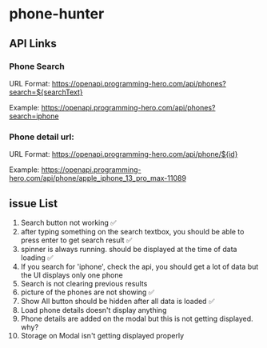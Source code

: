 # phone-hunter

## API Links

### Phone Search

URL Format: https://openapi.programming-hero.com/api/phones?search=${searchText}

Example: https://openapi.programming-hero.com/api/phones?search=iphone

### Phone detail url:

URL Format: https://openapi.programming-hero.com/api/phone/${id}

Example: https://openapi.programming-hero.com/api/phone/apple_iphone_13_pro_max-11089

## issue List

1. Search button not working ✅
2. after typing something on the search textbox, you should be able to press enter to get search result ✅
3. spinner is always running. should be displayed at the time of data loading ✅
4. If you search for 'iphone', check the api, you should get a lot of data but the UI displays only one phone
5. Search is not clearing previous results
6. picture of the phones are not showing ✅
7. Show All button should be hidden after all data is loaded ✅
8. Load phone details doesn't display anything
9. Phone details are added on the modal but this is not getting displayed. why?
10. Storage on Modal isn't getting displayed properly
